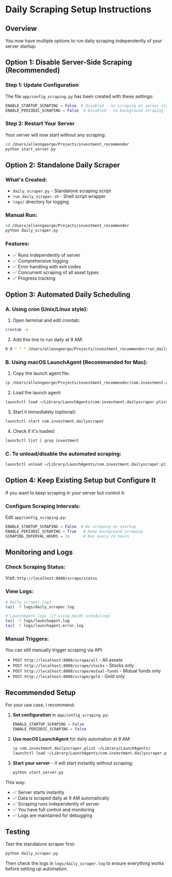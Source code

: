 # Daily Scraping Setup Instructions

## Overview
You now have multiple options to run daily scraping independently of your server startup:

## Option 1: Disable Server-Side Scraping (Recommended)

### Step 1: Update Configuration
The file `app/config_scraping.py` has been created with these settings:

```python
ENABLE_STARTUP_SCRAPING = False  # Disabled - no scraping on server start
ENABLE_PERIODIC_SCRAPING = False  # Disabled - no background scraping
```

### Step 2: Restart Your Server
Your server will now start without any scraping:

```bash
cd /Users/allenngeorge/Projects/investment_recommender
python start_server.py
```

## Option 2: Standalone Daily Scraper

### What's Created:
- `daily_scraper.py` - Standalone scraping script
- `run_daily_scraper.sh` - Shell script wrapper
- `logs/` directory for logging

### Manual Run:
```bash
cd /Users/allenngeorge/Projects/investment_recommender
python daily_scraper.py
```

### Features:
- ✅ Runs independently of server
- ✅ Comprehensive logging
- ✅ Error handling with exit codes
- ✅ Concurrent scraping of all asset types
- ✅ Progress tracking

## Option 3: Automated Daily Scheduling

### A. Using cron (Unix/Linux style):

1. Open terminal and edit crontab:
```bash
crontab -e
```

2. Add this line to run daily at 9 AM:
```bash
0 9 * * * /Users/allenngeorge/Projects/investment_recommender/run_daily_scraper.sh
```

### B. Using macOS LaunchAgent (Recommended for Mac):

1. Copy the launch agent file:
```bash
cp /Users/allenngeorge/Projects/investment_recommender/com.investment.dailyscraper.plist ~/Library/LaunchAgents/
```

2. Load the launch agent:
```bash
launchctl load ~/Library/LaunchAgents/com.investment.dailyscraper.plist
```

3. Start it immediately (optional):
```bash
launchctl start com.investment.dailyscraper
```

4. Check if it's loaded:
```bash
launchctl list | grep investment
```

### C. To unload/disable the automated scraping:
```bash
launchctl unload ~/Library/LaunchAgents/com.investment.dailyscraper.plist
```

## Option 4: Keep Existing Setup but Configure It

If you want to keep scraping in your server but control it:

### Configure Scraping Intervals:
Edit `app/config_scraping.py`:

```python
ENABLE_STARTUP_SCRAPING = False  # No scraping on startup
ENABLE_PERIODIC_SCRAPING = True   # Keep background scraping
SCRAPING_INTERVAL_HOURS = 24      # Run every 24 hours
```

## Monitoring and Logs

### Check Scraping Status:
Visit: `http://localhost:8000/scrape/status`

### View Logs:
```bash
# Daily scraper logs
tail -f logs/daily_scraper.log

# LaunchAgent logs (if using macOS scheduling)
tail -f logs/launchagent.log
tail -f logs/launchagent.error.log
```

### Manual Triggers:
You can still manually trigger scraping via API:
- `POST http://localhost:8000/scrape/all` - All assets
- `POST http://localhost:8000/scrape/stocks` - Stocks only
- `POST http://localhost:8000/scrape/mutual-funds` - Mutual funds only
- `POST http://localhost:8000/scrape/gold` - Gold only

## Recommended Setup

For your use case, I recommend:

1. **Set configuration** in `app/config_scraping.py`:
   ```python
   ENABLE_STARTUP_SCRAPING = False
   ENABLE_PERIODIC_SCRAPING = False
   ```

2. **Use macOS LaunchAgent** for daily automation at 9 AM:
   ```bash
   cp com.investment.dailyscraper.plist ~/Library/LaunchAgents/
   launchctl load ~/Library/LaunchAgents/com.investment.dailyscraper.plist
   ```

3. **Start your server** - it will start instantly without scraping:
   ```bash
   python start_server.py
   ```

This way:
- ✅ Server starts instantly
- ✅ Data is scraped daily at 9 AM automatically  
- ✅ Scraping runs independently of server
- ✅ You have full control and monitoring
- ✅ Logs are maintained for debugging

## Testing

Test the standalone scraper first:
```bash
python daily_scraper.py
```

Then check the logs in `logs/daily_scraper.log` to ensure everything works before setting up automation.

